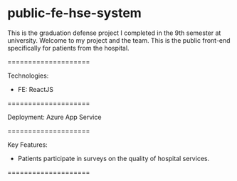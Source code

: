 # public-fe-hse-system
This is the graduation defense project I completed in the 9th semester at university. Welcome to my project and the team. This is the public front-end specifically for patients from the hospital.

====================

Technologies:
- FE: ReactJS

====================

Deployment: Azure App Service

====================

Key Features: 
- Patients participate in surveys on the quality of hospital services.

====================
